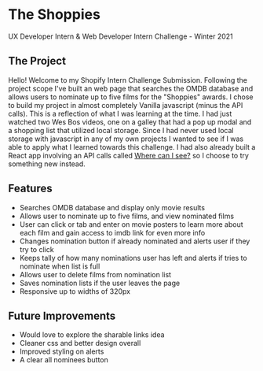 # The Shoppies
UX Developer Intern &amp; Web Developer Intern Challenge - Winter 2021

## The Project
Hello! Welcome to my Shopify Intern Challenge Submission. Following the project scope I've built an web page that searches the OMDB database and allows users to nominate up to five films for the "Shoppies" awards. I chose to build my project in almost completely Vanilla javascript (minus the API calls). This is a reflection of what I was learning at the time. I had just watched two Wes Bos videos, one on a galley that had a pop up modal and a shopping list that utilized local storage. Since I had never used local storage with javascript in any of my own projects I wanted to see if I was able to apply what I learned towards this challenge. I had also already built a React app involving an API calls called [Where can I see?](https://heatherca.github.io/where-can-I-see/) so I choose to try something new instead. 

## Features
* Searches OMDB database and display only movie results
* Allows user to nominate up to five films, and view nominated films
* User can click or tab and enter on movie posters to learn more about each film and gain access to imdb link for even more info
* Changes nomination button if already nominated and alerts user if they try to click
* Keeps tally of how many nominations user has left and alerts if tries to nominate when list is full
* Allows user to delete films from nomination list
* Saves nomination lists if the user leaves the page
* Responsive up to widths of 320px

## Future Improvements
* Would love to explore the sharable links idea
* Cleaner css and better design overall
* Improved styling on alerts
* A clear all nominees button
